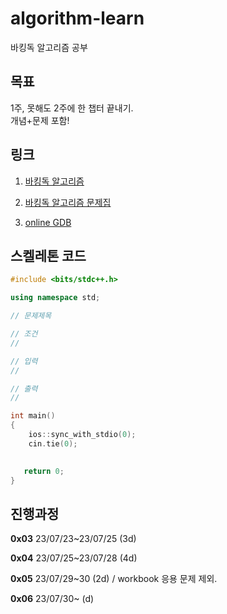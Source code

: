 # algorithm-learn

바킹독 알고리즘 공부


## 목표
1주, 못해도 2주에 한 챕터 끝내기.
<br>개념+문제 포함!


## 링크
1. [바킹독 알고리즘](https://blog.encrypted.gg/category/%EA%B0%95%EC%A2%8C/%EC%8B%A4%EC%A0%84%20%EC%95%8C%EA%B3%A0%EB%A6%AC%EC%A6%98?page=2)

2. [바킹독 알고리즘 문제집](https://github.com/encrypted-def/basic-algo-lecture/blob/master/workbook.md)

3. [online GDB](https://www.onlinegdb.com/)



## 스켈레톤 코드
```C++
#include <bits/stdc++.h>

using namespace std;

// 문제제목

// 조건
// 

// 입력 
// 

// 출력
// 

int main()
{
    ios::sync_with_stdio(0);
    cin.tie(0);

   
   return 0;
}
```


## 진행과정

**0x03** 23/07/23~23/07/25 (3d)

**0x04** 23/07/25~23/07/28 (4d)

**0x05** 23/07/29~30 (2d) / workbook 응용 문제 제외.

**0x06** 23/07/30~ (d)
